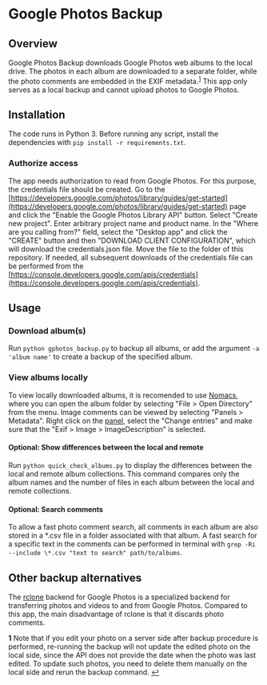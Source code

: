 # Google Photos Backup

## Overview

Google Photos Backup downloads Google Photos web albums to the local drive. The photos in each album are downloaded to a separate folder, while the photo comments are embedded in the EXIF metadata.<sup id="a1">[1](#f1)</sup> This app only serves as a local backup and cannot upload photos to Google Photos.

## Installation

The code runs in Python 3. Before running any script, install the dependencies with ```pip install -r requirements.txt```.

### Authorize access

The app needs authorization to read from Google Photos. For this purpose, the credentials file should be created. Go to the [https://developers.google.com/photos/library/guides/get-started](https://developers.google.com/photos/library/guides/get-started) page and click the "Enable the Google Photos Library API" button. Select "Create new project". Enter arbitrary project name and product name. In the "Where are you calling from?" field, select the "Desktop app" and click the "CREATE" button and then "DOWNLOAD CLIENT CONFIGURATION", which will download the credentials.json file. Move the file to the folder of this repository. If needed, all subsequent downloads of the credentials file can be performed from the [https://console.developers.google.com/apis/credentials](https://console.developers.google.com/apis/credentials).

## Usage

### Download album(s)

Run ```python gphotos_backup.py``` to backup all albums, or add the argument ```-a 'album name'``` to create a backup of the specified album.

### View albums locally

To view locally downloaded albums, it is recomended to use [Nomacs](https://nomacs.org), where you can open the album folder by selecting "File > Open Directory" from the menu. Image comments can be viewed by selecting "Panels > Metadata". Right click on the [panel](https://nomacs.org/metadata-hud), select the "Change entries" and make sure that the "Exif > Image > ImageDescription" is selected.  

#### Optional: Show differences between the local and remote

Run ```python quick_check_albums.py``` to display the differences between the local and remote album collections. This command compares only the album names and the number of files in each album between the local and remote collections.

#### Optional: Search comments

To allow a fast photo comment search, all comments in each album are also stored in a *.csv file in a folder associated with that album. A fast search for a specific text in the comments can be performed in terminal with ```grep -Ri --include \*.csv "text to search" path/to/albums```.

## Other backup alternatives

The [rclone](https://rclone.org/googlephotos/) backend for Google Photos is a specialized backend for transferring photos and videos to and from Google Photos. Compared to this app, the main disadvantage of rclone is that it discards photo comments.

<b id="f1">1</b> Note that if you edit your photo on a server side after backup procedure is performed, re-running the backup will not update the edited photo on the local side, since the API does not provide the date when the photo was last edited. To update such photos, you need to delete them manually on the local side and rerun the backup command. [↩](#a1)
